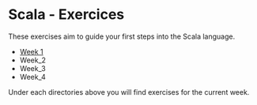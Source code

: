 # Scala - Exercices

These exercises aim to guide your first steps into the Scala language.

- [Week 1](week_1/00_intro/src/main/scala/com/td/scala/intro/README.md)
- Week_2
- Week_3
- Week_4

Under each directories above you will find exercises for the current week.

